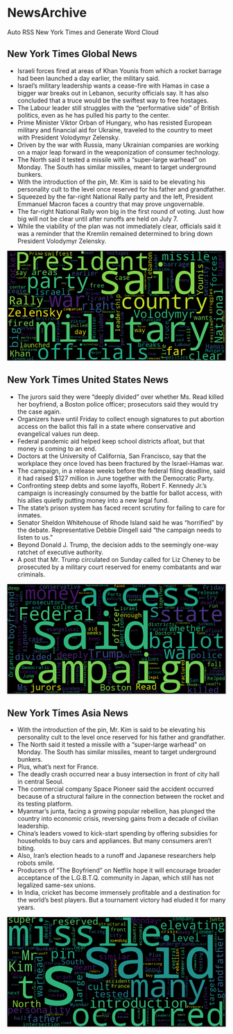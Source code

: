 # NewsArchive
Auto RSS New York Times and Generate Word Cloud

## New York Times Global News
* Israeli forces fired at areas of Khan Younis from which a rocket barrage had been launched a day earlier, the military said.
* Israel’s military leadership wants a cease-fire with Hamas in case a bigger war breaks out in Lebanon, security officials say. It has also concluded that a truce would be the swiftest way to free hostages.
* The Labour leader still struggles with the “performative side” of British politics, even as he has pulled his party to the center.
* Prime Minister Viktor Orban of Hungary, who has resisted European military and financial aid for Ukraine, traveled to the country to meet with President Volodymyr Zelensky.
* Driven by the war with Russia, many Ukrainian companies are working on a major leap forward in the weaponization of consumer technology.
* The North said it tested a missile with a “super-large warhead” on Monday. The South has similar missiles, meant to target underground bunkers.
* With the introduction of the pin, Mr. Kim is said to be elevating his personality cult to the level once reserved for his father and grandfather.
* Squeezed by the far-right National Rally party and the left, President Emmanuel Macron faces a country that may prove ungovernable.
* The far-right National Rally won big in the first round of voting. Just how big will not be clear until after runoffs are held on July 7.
* While the viability of the plan was not immediately clear, officials said it was a reminder that the Kremlin remained determined to bring down President Volodymyr Zelensky.

![Global](./global.png)
## New York Times United States News
* The jurors said they were “deeply divided” over whether Ms. Read killed her boyfriend, a Boston police officer; prosecutors said they would try the case again.
* Organizers have until Friday to collect enough signatures to put abortion access on the ballot this fall in a state where conservative and evangelical values run deep.
* Federal pandemic aid helped keep school districts afloat, but that money is coming to an end.
* Doctors at the University of California, San Francisco, say that the workplace they once loved has been fractured by the Israel-Hamas war.
* The campaign, in a release weeks before the federal filing deadline, said it had raised $127 million in June together with the Democratic Party.
* Confronting steep debts and some layoffs, Robert F. Kennedy Jr.’s campaign is increasingly consumed by the battle for ballot access, with his allies quietly putting money into a new legal fund.
* The state’s prison system has faced recent scrutiny for failing to care for inmates.
* Senator Sheldon Whitehouse of Rhode Island said he was “horrified" by the debate. Representative Debbie Dingell said “the campaign needs to listen to us.”
* Beyond Donald J. Trump, the decision adds to the seemingly one-way ratchet of executive authority.
* A post that Mr. Trump circulated on Sunday called for Liz Cheney to be prosecuted by a military court reserved for enemy combatants and war criminals.

![US](./usnews.png)
## New York Times Asia News
* With the introduction of the pin, Mr. Kim is said to be elevating his personality cult to the level once reserved for his father and grandfather.
* The North said it tested a missile with a “super-large warhead” on Monday. The South has similar missiles, meant to target underground bunkers.
* Plus, what’s next for France.
* The deadly crash occurred near a busy intersection in front of city hall in central Seoul.
* The commercial company Space Pioneer said the accident occurred because of a structural failure in the connection between the rocket and its testing platform.
* Myanmar’s junta, facing a growing popular rebellion, has plunged the country into economic crisis, reversing gains from a decade of civilian leadership.
* China’s leaders vowed to kick-start spending by offering subsidies for households to buy cars and appliances. But many consumers aren’t biting.
* Also, Iran’s election heads to a runoff and Japanese researchers help robots smile.
* Producers of “The Boyfriend” on Netflix hope it will encourage broader acceptance of the L.G.B.T.Q. community in Japan, which still has not legalized same-sex unions.
* In India, cricket has become immensely profitable and a destination for the world’s best players. But a tournament victory had eluded it for many years.

![Asian](./asian.png)

